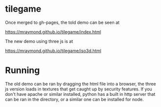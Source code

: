 # tilegame

Once merged to gh-pages, the told demo can be seen at 

https://mraymond.github.io/tilegame/index.html

The new demo using three js is at

https://mraymond.github.io/tilegame/iso3d.html


# Running
The old demo can be ran by dragging the html file into a browser, the three js version loads in textures that get caught up by security features. If you don't have apache or similar installed, python has a built in http server that can be ran in the directory, or a similar one can be installed for node.

